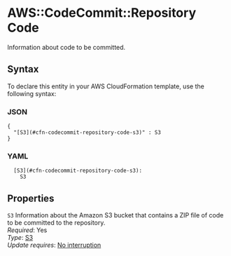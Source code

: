 # AWS::CodeCommit::Repository Code<a name="aws-properties-codecommit-repository-code"></a>

Information about code to be committed\.

## Syntax<a name="aws-properties-codecommit-repository-code-syntax"></a>

To declare this entity in your AWS CloudFormation template, use the following syntax:

### JSON<a name="aws-properties-codecommit-repository-code-syntax.json"></a>

```
{
  "[S3](#cfn-codecommit-repository-code-s3)" : S3
}
```

### YAML<a name="aws-properties-codecommit-repository-code-syntax.yaml"></a>

```
  [S3](#cfn-codecommit-repository-code-s3): 
    S3
```

## Properties<a name="aws-properties-codecommit-repository-code-properties"></a>

`S3`  <a name="cfn-codecommit-repository-code-s3"></a>
Information about the Amazon S3 bucket that contains a ZIP file of code to be committed to the repository\.  
*Required*: Yes  
*Type*: [S3](aws-properties-codecommit-repository-s3.md)  
*Update requires*: [No interruption](https://docs.aws.amazon.com/AWSCloudFormation/latest/UserGuide/using-cfn-updating-stacks-update-behaviors.html#update-no-interrupt)